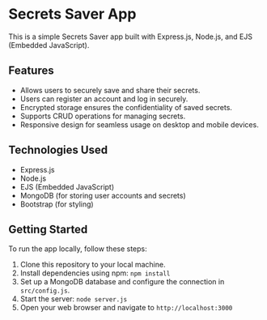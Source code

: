 # Secrets Saver App

This is a simple Secrets Saver app built with Express.js, Node.js, and EJS (Embedded JavaScript).

## Features

- Allows users to securely save and share their secrets.
- Users can register an account and log in securely.
- Encrypted storage ensures the confidentiality of saved secrets.
- Supports CRUD operations for managing secrets.
- Responsive design for seamless usage on desktop and mobile devices.

## Technologies Used

- Express.js
- Node.js
- EJS (Embedded JavaScript)
- MongoDB (for storing user accounts and secrets)
- Bootstrap (for styling)

## Getting Started

To run the app locally, follow these steps:

1. Clone this repository to your local machine.
2. Install dependencies using npm: `npm install`
3. Set up a MongoDB database and configure the connection in `src/config.js`.
4. Start the server: `node server.js`
5. Open your web browser and navigate to `http://localhost:3000`


